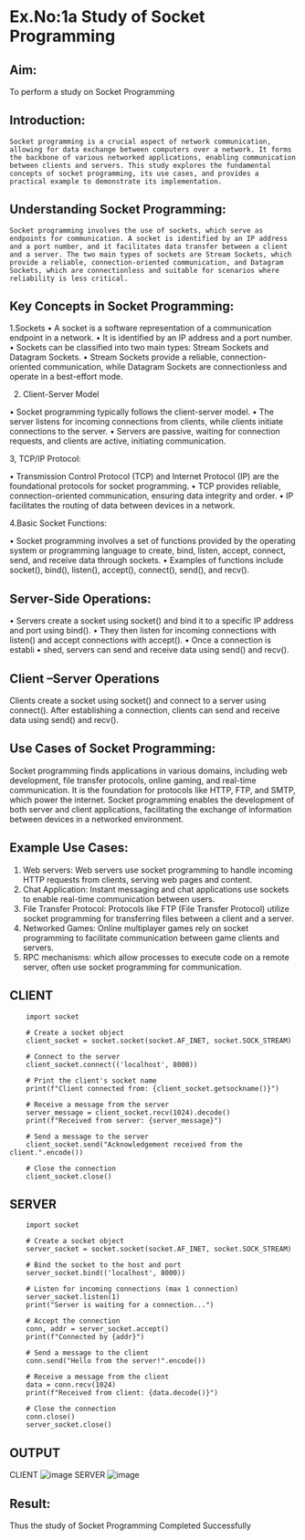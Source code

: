# Ex.No:1a  			Study of Socket Programming

## Aim: 
To perform a study on Socket Programming
## Introduction:

 	Socket programming is a crucial aspect of network communication, allowing for data exchange between computers over a network. It forms the backbone of various networked applications, enabling communication between clients and servers. This study explores the fundamental concepts of socket programming, its use cases, and provides a practical example to demonstrate its implementation.
## Understanding Socket Programming:
	Socket programming involves the use of sockets, which serve as endpoints for communication. A socket is identified by an IP address and a port number, and it facilitates data transfer between a client and a server. The two main types of sockets are Stream Sockets, which provide a reliable, connection-oriented communication, and Datagram Sockets, which are connectionless and suitable for scenarios where reliability is less critical.
## Key Concepts in Socket Programming:
1.Sockets
•	A socket is a software representation of a communication endpoint in a network.
•	It is identified by an IP address and a port number.
•	Sockets can be classified into two main types: Stream Sockets and Datagram Sockets.
•	Stream Sockets provide a reliable, connection-oriented communication, while Datagram Sockets are connectionless and operate in a best-effort mode.

2. Client-Server Model

•	Socket programming typically follows the client-server model.
•	The server listens for incoming connections from clients, while clients initiate connections to the server.
•	Servers are passive, waiting for connection requests, and clients are active, initiating communication.

3, TCP/IP Protocol:

•	Transmission Control Protocol (TCP) and Internet Protocol (IP) are the foundational protocols for socket programming.
•	TCP provides reliable, connection-oriented communication, ensuring data integrity and order.
•	IP facilitates the routing of data between devices in a network.

4.Basic Socket Functions:

•	Socket programming involves a set of functions provided by the operating system or programming language to create, bind, listen, accept, connect, send, and receive data through sockets.
•	Examples of functions include socket(), bind(), listen(), accept(), connect(), send(), and recv().

## Server-Side Operations:

•	Servers create a socket using socket() and bind it to a specific IP address and port using bind().
•	They then listen for incoming connections with listen() and accept connections with accept().
•	Once a connection is establi
•	shed, servers can send and receive data using send() and recv().

## Client –Server Operations

Clients create a socket using socket() and connect to a server using connect().
After establishing a connection, clients can send and receive data using send() and recv().

## Use Cases of Socket Programming:
Socket programming finds applications in various domains, including web development, file transfer protocols, online gaming, and real-time communication. It is the foundation for protocols like HTTP, FTP, and SMTP, which power the internet. Socket programming enables the development of both server and client applications, facilitating the exchange of information between devices in a networked environment.
## Example Use Cases:

1.	Web servers: Web servers use socket programming to handle incoming HTTP requests from clients, serving web pages and content.
2.	Chat Application: Instant messaging and chat applications use sockets to enable real-time communication between users.
3.	File Transfer Protocol: Protocols like FTP (File Transfer Protocol) utilize socket programming for transferring files between a client and a server.
4.	Networked Games: Online multiplayer games rely on socket programming to facilitate communication between game clients and servers.
5.	RPC mechanisms: which allow processes to execute code on a remote server, often use socket programming for communication.
## CLIENT
```
	import socket
	
	# Create a socket object
	client_socket = socket.socket(socket.AF_INET, socket.SOCK_STREAM)
	
	# Connect to the server
	client_socket.connect(('localhost', 8000))
	
	# Print the client's socket name
	print(f"Client connected from: {client_socket.getsockname()}")
	
	# Receive a message from the server
	server_message = client_socket.recv(1024).decode()
	print(f"Received from server: {server_message}")
	
	# Send a message to the server
	client_socket.send("Acknowledgement received from the client.".encode())
	
	# Close the connection
	client_socket.close()
```
## SERVER
```
	import socket
	
	# Create a socket object
	server_socket = socket.socket(socket.AF_INET, socket.SOCK_STREAM)
	
	# Bind the socket to the host and port
	server_socket.bind(('localhost', 8000))
	
	# Listen for incoming connections (max 1 connection)
	server_socket.listen(1)
	print("Server is waiting for a connection...")
	
	# Accept the connection
	conn, addr = server_socket.accept()
	print(f"Connected by {addr}")
	
	# Send a message to the client
	conn.send("Hello from the server!".encode())
	
	# Receive a message from the client
	data = conn.recv(1024)
	print(f"Received from client: {data.decode()}")
	
	# Close the connection
	conn.close()
	server_socket.close()
```
## OUTPUT
CLIENT
![image](https://github.com/user-attachments/assets/99dd176b-de9f-4dbe-a20c-9a0c813c9d60)
SERVER
![image](https://github.com/user-attachments/assets/af26edd1-4af8-4e32-88ba-437c82df5b04)

## Result:
Thus the study of Socket Programming Completed Successfully
